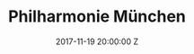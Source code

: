 ---
title: Philharmonie München
date: 2017-11-19 20:00:00 Z
venue: Philharmonie München
location: Munich
tickets: http://www.eventim.de/tickets.html?fun=evdetail&affiliate=EVE&doc=evdetailb&key=1573389$9760234&xtor=AL-6071-[Linkgenerator]-[EVE]
country: Germany
---